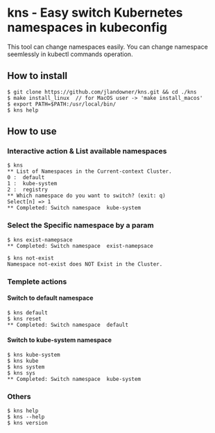 # kns - Easy switch Kubernetes namespaces in kubeconfig
This tool can change namespaces easily.
You can change namespace seemlessly in kubectl commands operation.

## How to install
```
$ git clone https://github.com/jlandowner/kns.git && cd ./kns
$ make install_linux  // for MacOS user -> 'make install_macos'
$ export PATH=$PATH:/usr/local/bin/
$ kns help
```
## How to use
### Interactive action & List available namespaces

```
$ kns
** List of Namespaces in the Current-context Cluster.
0 :  default
1 :  kube-system
2 :  registry
** Which namespace do you want to switch? (exit: q)
Select[n] => 1
** Completed: Switch namespace  kube-system
```

### Select the Specific namespace by a param
```
$ kns exist-namepsace
** Completed: Switch namespace  exist-namepsace

$ kns not-exist
Namespace not-exist does NOT Exist in the Cluster.
```

### Templete actions
#### Switch to default namespace
```
$ kns default
$ kns reset
** Completed: Switch namespace  default
```

#### Switch to kube-system namespace
```
$ kns kube-system
$ kns kube
$ kns system
$ kns sys
** Completed: Switch namespace  kube-system
```

### Others
```
$ kns help
$ kns --help
$ kns version
```
